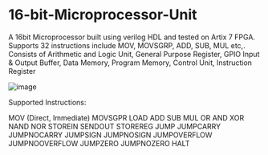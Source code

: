 # 16-bit-Microprocessor-Unit
A 16bit Microprocessor built using verilog HDL and tested on Artix 7 FPGA. Supports 32 instructions include MOV, MOVSGRP, ADD, SUB, MUL etc,. Consists of Arithmetic and Logic Unit, General Purpose Register,  GPIO Input &amp; Output Buffer, Data Memory, Program Memory, Control Unit, Instruction Register

![image](https://github.com/user-attachments/assets/184f3755-3a27-4937-a8a1-2989f435a3ab)

Supported Instructions:

MOV (Direct, Immediate)
MOVSGPR
LOAD
ADD
SUB
MUL
OR
AND
XOR
NAND
NOR
STOREIN
SENDOUT
STOREREG
JUMP
JUMPCARRY
JUMPNOCARRY
JUMPSIGN
JUMPNOSIGN
JUMPOVERFLOW
JUMPNOOVERFLOW
JUMPZERO
JUMPNOZERO
HALT
